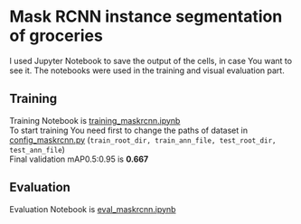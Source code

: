 # Mask RCNN instance segmentation of groceries
I used Jupyter Notebook to save the output of the cells, in case You want to see it. The notebooks were used in the training and visual evaluation part.  
## Training
Training Notebook is [training_maskrcnn.ipynb](https://github.com/macodroid/maskrcnn-groceries/blob/main/training_maskrcnn.ipynb)  
To start training You need first to change the paths of dataset in [config_maskrcnn.py](https://github.com/macodroid/maskrcnn-groceries/blob/main/config_maskrcnn.py) (```train_root_dir, train_ann_file, test_root_dir, test_ann_file```)  
Final validation mAP0.5:0.95 is **0.667**
## Evaluation
Evaluation Notebook is [eval_maskrcnn.ipynb](https://github.com/macodroid/maskrcnn-groceries/blob/main/eval_maskrcnn.ipynb)